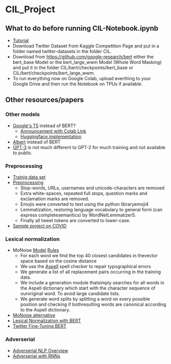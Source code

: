 # CIL_Project
## What to do before running CIL-Notebook.ipynb
* [Tutorial](https://github.com/kpe/bert-for-tf2)
* Download Twitter Dataset from Kaggle Competition Page and put in a folder named twitter-datasets in the folder CIL.
* Download from https://github.com/google-research/bert either the bert_base Model or the bert_large_wwm Model (Whole Word Masking) and put it in the folder CIL/bert/checkpoints/bert_base or CIL/bert/checkpoints/bert_large_wwm.
* To run everything now on Google Colab, upload everthing to your Google Drive and then run the Notebook on TPUs if available.
## Other resources/papers
### Other models
* [Google's T5](https://arxiv.org/pdf/1910.10683.pdf) instead of BERT?
  * [Announcement with Colab Link](https://ai.googleblog.com/2020/02/exploring-transfer-learning-with-t5.html)
  * [Huggingface implementation](https://huggingface.co/transformers/model_doc/t5.html)
* [Albert](https://ai.googleblog.com/2019/12/albert-lite-bert-for-self-supervised.html) instead of BERT
* [GPT-3](https://arxiv.org/abs/2005.14165) is not much different to GPT-2 for much training and not available to public.
### Preprocessing
* [Trainig data set](https://www.kaggle.com/kazanova/sentiment140)
* [Preprocessing](https://trec.nist.gov/pubs/trec28/papers/DICE_UPB.IS.pdf)
  * Stop-words, URLs, usernames and unicode-characters are removed
  * Extra white-spaces, repeated full stops, question marks and exclamation marks are removed.
  * Emojis were converted to text using the python libraryemoji4
  * Lemmatization,  restoring  language  vocabulary  to  general  form  (can  express  completesemantics) by WordNetLemmatizer5.
  * Finally all tweet tokens are converted to lower-case.
* [Sample project on COVID](https://arxiv.org/pdf/2005.07503.pdf)
### Lexical normalization
* MoNoise [Model](https://www.aclweb.org/anthology/P19-3032.pdf) [Rules](https://arxiv.org/pdf/1710.03476.pdf)
  * For  each  word  we  find  the  top  40  closest  candidates  in  thevector space based on the cosine distance
  * We use the [Aspell](http://aspell.net/) spell checker to repair typographical errors
  * We generate a list of all replacement pairs occurring in the training data. 
  * We include a generation module thatsimply searches for all words in the Aspell dictionary which start with the character sequence of ouroriginal word.  To avoid large candidate lists.
  * We generate word splits by splitting a word on every possible position and checking if bothresulting words are canonical according to the Aspell dictionary.
* [MoNoise alternative](https://arxiv.org/pdf/1904.06100.pdf)
* [Lexical Normalization with BERT](https://www.aclweb.org/anthology/D19-5539.pdf)
* [Twitter Fine-Tuning BERT](https://arxiv.org/pdf/1905.05583.pdf)
### Adverserial
* [Adverserial NLP Overview](https://www.aclweb.org/anthology/N19-5001/)
* [Adverserial with RNNs](https://www.aclweb.org/anthology/L18-1584.pdf)
  
